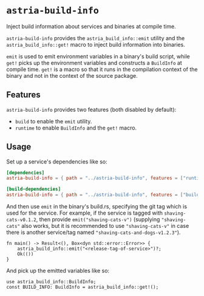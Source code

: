 # `astria-build-info`

Inject build information about services and binaries at compile time.

`astria-build-info` provides the `astria_build_info::emit` utility
and the `astria_build_info::get!` macro to inject build information
into binaries.

`emit` is used to emit environment variables in a binary's build script,
while `get!` picks up the environment variables and constructs a `BuildInfo`
at compile time. `get!` is a macro so that it runs in the compilation context
of the binary and not in the context of the source package.

## Features

`astria-build-info` provides two features (both disabled by default):

+ `build` to enable the `emit` utility.
+ `runtime` to enable `BuildInfo` and the `get!` macro.

## Usage

Set up a service's dependencies like so:

```toml
[dependencies]
astria-build-info = { path = "../astria-build-info", features = ["runtime"] }

[build-dependencies]
astria-build-info = { path = "../astria-build-info", features = ["build"] }
```

And then use `emit` in the binary's build.rs, specifying the git tag which is
used for the service. For example, if the service is tagged with
`shaving-cats-v0.1.2`, then provide `emit("shaving-cats-v")` (supplying
`"shaving-cats"` also works, but it is recommended to use `"shaving-cats-v"` in
case there is another service/tag named `"shaving-cats-and-dogs-v1.2.3"`).

```rust,ignore
fn main() -> Result<(), Box<dyn std::error::Error>> {
    astria_build_info::emit("<release-tag-of-service>")?;
    Ok(())
}
```

And pick up the emitted variables like so:

```rust,ignore
use astria_build_info::BuildInfo;
const BUILD_INFO: BuildInfo = astria_build_info::get!();
```
